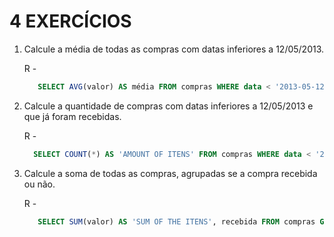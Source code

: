 # 4 EXERCÍCIOS

1. Calcule a média de todas as compras com datas inferiores a 12/05/2013.

   R -

   ```SQL
      SELECT AVG(valor) AS média FROM compras WHERE data < '2013-05-12';
   ```

2. Calcule a quantidade de compras com datas inferiores a 12/05/2013 e que já foram recebidas.

   R -

   ```SQL
     SELECT COUNT(*) AS 'AMOUNT OF ITENS' FROM compras WHERE data < '2013-05-12' AND recebida = 1;
   ```

3. Calcule a soma de todas as compras, agrupadas se a compra recebida ou não.

   R -

   ```SQL
      SELECT SUM(valor) AS 'SUM OF THE ITENS', recebida FROM compras GROUP BY recebida;
   ```
